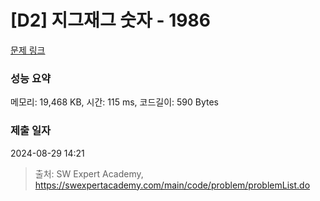 # [D2] 지그재그 숫자 - 1986 

[문제 링크](https://swexpertacademy.com/main/code/problem/problemDetail.do?contestProbId=AV5PxmBqAe8DFAUq) 

### 성능 요약

메모리: 19,468 KB, 시간: 115 ms, 코드길이: 590 Bytes

### 제출 일자

2024-08-29 14:21



> 출처: SW Expert Academy, https://swexpertacademy.com/main/code/problem/problemList.do